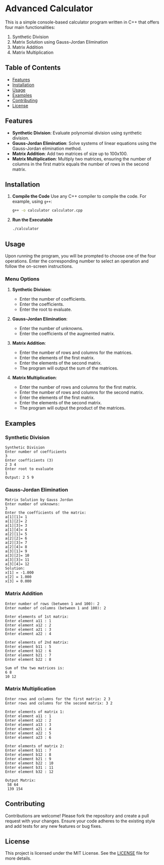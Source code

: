 # Advanced Calculator

This is a simple console-based calculator program written in C++ that offers four main functionalities:
1. Synthetic Division
2. Matrix Solution using Gauss-Jordan Elimination
3. Matrix Addition
4. Matrix Multiplication

## Table of Contents
- [Features](#features)
- [Installation](#installation)
- [Usage](#usage)
- [Examples](#examples)
- [Contributing](#contributing)
- [License](#license)

## Features

- **Synthetic Division**: Evaluate polynomial division using synthetic division.
- **Gauss-Jordan Elimination**: Solve systems of linear equations using the Gauss-Jordan elimination method.
- **Matrix Addition**: Add two matrices of size up to 100x100.
- **Matrix Multiplication**: Multiply two matrices, ensuring the number of columns in the first matrix equals the number of rows in the second matrix.

## Installation

1. **Compile the Code**
   Use any C++ compiler to compile the code. For example, using `g++`:
   ```bash
   g++ -o calculator calculator.cpp
   ```

2. **Run the Executable**
   ```bash
   ./calculator
   ```

## Usage

Upon running the program, you will be prompted to choose one of the four operations. Enter the corresponding number to select an operation and follow the on-screen instructions.

### Menu Options

1. **Synthetic Division**: 
   - Enter the number of coefficients.
   - Enter the coefficients.
   - Enter the root to evaluate.

2. **Gauss-Jordan Elimination**:
   - Enter the number of unknowns.
   - Enter the coefficients of the augmented matrix.

3. **Matrix Addition**:
   - Enter the number of rows and columns for the matrices.
   - Enter the elements of the first matrix.
   - Enter the elements of the second matrix.
   - The program will output the sum of the matrices.

4. **Matrix Multiplication**:
   - Enter the number of rows and columns for the first matrix.
   - Enter the number of rows and columns for the second matrix.
   - Enter the elements of the first matrix.
   - Enter the elements of the second matrix.
   - The program will output the product of the matrices.

## Examples

### Synthetic Division
```
Synthetic Division
Enter number of coefficients
3
Enter coefficients (3)
2 3 4
Enter root to evaluate
1
Output: 2 5 9
```

### Gauss-Jordan Elimination
```
Matrix Solution by Gauss Jordan
Enter number of unknowns:
3
Enter the coefficients of the matrix:
a[1][1]= 1
a[1][2]= 2
a[1][3]= 3
a[1][4]= 4
a[2][1]= 5
a[2][2]= 6
a[2][3]= 7
a[2][4]= 8
a[3][1]= 9
a[3][2]= 10
a[3][3]= 11
a[3][4]= 12
Solution:
x[1] = -1.000
x[2] = 1.000
x[3] = 0.000
```

### Matrix Addition
```
Enter number of rows (between 1 and 100): 2
Enter number of columns (between 1 and 100): 2

Enter elements of 1st matrix:
Enter element a11 : 1
Enter element a12 : 2
Enter element a21 : 3
Enter element a22 : 4

Enter elements of 2nd matrix:
Enter element b11 : 5
Enter element b12 : 6
Enter element b21 : 7
Enter element b22 : 8

Sum of the two matrices is:
6 8
10 12
```

### Matrix Multiplication
```
Enter rows and columns for the first matrix: 2 3
Enter rows and columns for the second matrix: 3 2

Enter elements of matrix 1:
Enter element a11 : 1
Enter element a12 : 2
Enter element a13 : 3
Enter element a21 : 4
Enter element a22 : 5
Enter element a23 : 6

Enter elements of matrix 2:
Enter element b11 : 7
Enter element b12 : 8
Enter element b21 : 9
Enter element b22 : 10
Enter element b31 : 11
Enter element b32 : 12

Output Matrix:
 58 64
 139 154
```

## Contributing

Contributions are welcome! Please fork the repository and create a pull request with your changes. Ensure your code adheres to the existing style and add tests for any new features or bug fixes.

## License

This project is licensed under the MIT License. See the [LICENSE](LICENSE) file for more details.
